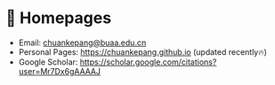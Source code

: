 # 📎 Homepages

- Email: chuankepang@buaa.edu.cn
- Personal Pages: https://chuankepang.github.io (updated recently🔥)
- Google Scholar: https://scholar.google.com/citations?user=Mr7Dx6gAAAAJ
